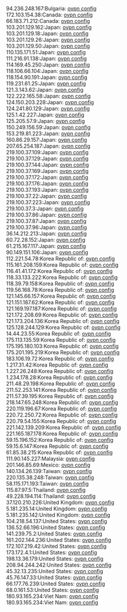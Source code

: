 94.236.248.167:Bulgaria: [ovpn config](vpn/94_236_248_167.ovpn)  
172.103.154.38:Canada: [ovpn config](vpn/172_103_154_38.ovpn)  
66.183.71.212:Canada: [ovpn config](vpn/66_183_71_212.ovpn)  
103.201.129.162:Japan: [ovpn config](vpn/103_201_129_162.ovpn)  
103.201.129.18:Japan: [ovpn config](vpn/103_201_129_18.ovpn)  
103.201.129.26:Japan: [ovpn config](vpn/103_201_129_26.ovpn)  
103.201.129.50:Japan: [ovpn config](vpn/103_201_129_50.ovpn)  
110.135.171.51:Japan: [ovpn config](vpn/110_135_171_51.ovpn)  
111.216.91.138:Japan: [ovpn config](vpn/111_216_91_138.ovpn)  
114.169.45.250:Japan: [ovpn config](vpn/114_169_45_250.ovpn)  
118.106.66.104:Japan: [ovpn config](vpn/118_106_66_104.ovpn)  
118.154.90.191:Japan: [ovpn config](vpn/118_154_90_191.ovpn)  
119.231.61.25:Japan: [ovpn config](vpn/119_231_61_25.ovpn)  
121.3.143.62:Japan: [ovpn config](vpn/121_3_143_62.ovpn)  
122.222.165.58:Japan: [ovpn config](vpn/122_222_165_58.ovpn)  
124.150.203.228:Japan: [ovpn config](vpn/124_150_203_228.ovpn)  
124.241.80.129:Japan: [ovpn config](vpn/124_241_80_129.ovpn)  
125.1.42.227:Japan: [ovpn config](vpn/125_1_42_227.ovpn)  
125.205.57.9:Japan: [ovpn config](vpn/125_205_57_9.ovpn)  
150.249.156.59:Japan: [ovpn config](vpn/150_249_156_59.ovpn)  
153.219.81.223:Japan: [ovpn config](vpn/153_219_81_223.ovpn)  
160.86.29.157:Japan: [ovpn config](vpn/160_86_29_157.ovpn)  
207.65.254.187:Japan: [ovpn config](vpn/207_65_254_187.ovpn)  
219.100.37.109:Japan: [ovpn config](vpn/219_100_37_109.ovpn)  
219.100.37.129:Japan: [ovpn config](vpn/219_100_37_129.ovpn)  
219.100.37.144:Japan: [ovpn config](vpn/219_100_37_144.ovpn)  
219.100.37.169:Japan: [ovpn config](vpn/219_100_37_169.ovpn)  
219.100.37.172:Japan: [ovpn config](vpn/219_100_37_172.ovpn)  
219.100.37.176:Japan: [ovpn config](vpn/219_100_37_176.ovpn)  
219.100.37.193:Japan: [ovpn config](vpn/219_100_37_193.ovpn)  
219.100.37.22:Japan: [ovpn config](vpn/219_100_37_22.ovpn)  
219.100.37.223:Japan: [ovpn config](vpn/219_100_37_223.ovpn)  
219.100.37.3:Japan: [ovpn config](vpn/219_100_37_3.ovpn)  
219.100.37.86:Japan: [ovpn config](vpn/219_100_37_86.ovpn)  
219.100.37.87:Japan: [ovpn config](vpn/219_100_37_87.ovpn)  
219.100.37.96:Japan: [ovpn config](vpn/219_100_37_96.ovpn)  
36.14.212.213:Japan: [ovpn config](vpn/36_14_212_213.ovpn)  
60.72.28.152:Japan: [ovpn config](vpn/60_72_28_152.ovpn)  
61.215.167.117:Japan: [ovpn config](vpn/61_215_167_117.ovpn)  
90.149.151.106:Japan: [ovpn config](vpn/90_149_151_106.ovpn)  
112.221.54.78:Korea Republic of: [ovpn config](vpn/112_221_54_78.ovpn)  
115.161.208.159:Korea Republic of: [ovpn config](vpn/115_161_208_159.ovpn)  
116.41.41.172:Korea Republic of: [ovpn config](vpn/116_41_41_172.ovpn)  
118.33.133.222:Korea Republic of: [ovpn config](vpn/118_33_133_222.ovpn)  
118.39.79.158:Korea Republic of: [ovpn config](vpn/118_39_79_158.ovpn)  
119.56.168.78:Korea Republic of: [ovpn config](vpn/119_56_168_78.ovpn)  
121.145.66.157:Korea Republic of: [ovpn config](vpn/121_145_66_157.ovpn)  
121.151.187.62:Korea Republic of: [ovpn config](vpn/121_151_187_62.ovpn)  
121.169.197.187:Korea Republic of: [ovpn config](vpn/121_169_197_187.ovpn)  
121.172.208.69:Korea Republic of: [ovpn config](vpn/121_172_208_69.ovpn)  
121.173.204.136:Korea Republic of: [ovpn config](vpn/121_173_204_136.ovpn)  
125.128.244.129:Korea Republic of: [ovpn config](vpn/125_128_244_129.ovpn)  
14.44.23.55:Korea Republic of: [ovpn config](vpn/14_44_23_55.ovpn)  
175.113.135.59:Korea Republic of: [ovpn config](vpn/175_113_135_59.ovpn)  
175.195.180.103:Korea Republic of: [ovpn config](vpn/175_195_180_103.ovpn)  
175.201.195.219:Korea Republic of: [ovpn config](vpn/175_201_195_219.ovpn)  
183.106.19.72:Korea Republic of: [ovpn config](vpn/183_106_19_72.ovpn)  
1.217.31.42:Korea Republic of: [ovpn config](vpn/1_217_31_42.ovpn)  
1.227.26.248:Korea Republic of: [ovpn config](vpn/1_227_26_248.ovpn)  
1.234.178.28:Korea Republic of: [ovpn config](vpn/1_234_178_28.ovpn)  
211.48.29.198:Korea Republic of: [ovpn config](vpn/211_48_29_198.ovpn)  
211.52.253.141:Korea Republic of: [ovpn config](vpn/211_52_253_141.ovpn)  
211.57.39.195:Korea Republic of: [ovpn config](vpn/211_57_39_195.ovpn)  
218.147.65.248:Korea Republic of: [ovpn config](vpn/218_147_65_248.ovpn)  
220.119.196.67:Korea Republic of: [ovpn config](vpn/220_119_196_67.ovpn)  
220.72.250.72:Korea Republic of: [ovpn config](vpn/220_72_250_72.ovpn)  
220.79.54.155:Korea Republic of: [ovpn config](vpn/220_79_54_155.ovpn)  
221.142.139.209:Korea Republic of: [ovpn config](vpn/221_142_139_209.ovpn)  
221.165.187.178:Korea Republic of: [ovpn config](vpn/221_165_187_178.ovpn)  
59.15.196.152:Korea Republic of: [ovpn config](vpn/59_15_196_152.ovpn)  
59.15.6.147:Korea Republic of: [ovpn config](vpn/59_15_6_147.ovpn)  
61.85.38.215:Korea Republic of: [ovpn config](vpn/61_85_38_215.ovpn)  
111.90.145.227:Malaysia: [ovpn config](vpn/111_90_145_227.ovpn)  
201.146.85.69:Mexico: [ovpn config](vpn/201_146_85_69.ovpn)  
140.134.26.139:Taiwan: [ovpn config](vpn/140_134_26_139.ovpn)  
220.135.38.248:Taiwan: [ovpn config](vpn/220_135_38_248.ovpn)  
58.115.171.193:Taiwan: [ovpn config](vpn/58_115_171_193.ovpn)  
115.87.97.5:Thailand: [ovpn config](vpn/115_87_97_5.ovpn)  
49.228.194.114:Thailand: [ovpn config](vpn/49_228_194_114.ovpn)  
37.120.210.226:United Kingdom: [ovpn config](vpn/37_120_210_226.ovpn)  
5.181.235.14:United Kingdom: [ovpn config](vpn/5_181_235_14.ovpn)  
5.181.235.142:United Kingdom: [ovpn config](vpn/5_181_235_142.ovpn)  
104.218.54.137:United States: [ovpn config](vpn/104_218_54_137.ovpn)  
136.52.66.196:United States: [ovpn config](vpn/136_52_66_196.ovpn)  
141.239.75.2:United States: [ovpn config](vpn/141_239_75_2.ovpn)  
161.202.144.236:United States: [ovpn config](vpn/161_202_144_236.ovpn)  
172.107.219.42:United States: [ovpn config](vpn/172_107_219_42.ovpn)  
173.172.4.1:United States: [ovpn config](vpn/173_172_4_1.ovpn)  
198.13.36.179:United States: [ovpn config](vpn/198_13_36_179.ovpn)  
208.94.244.242:United States: [ovpn config](vpn/208_94_244_242.ovpn)  
45.32.13.235:United States: [ovpn config](vpn/45_32_13_235.ovpn)  
45.76.147.33:United States: [ovpn config](vpn/45_76_147_33.ovpn)  
66.177.76.239:United States: [ovpn config](vpn/66_177_76_239.ovpn)  
68.0.161.53:United States: [ovpn config](vpn/68_0_161_53.ovpn)  
180.93.165.234:Viet Nam: [ovpn config](vpn/180_93_165_234.ovpn)  
180.93.165.234:Viet Nam: [ovpn config](vpn/180_93_165_234.ovpn)  
